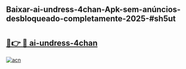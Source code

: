 ## Baixar-ai-undress-4chan-Apk-sem-anúncios-desbloqueado-completamente-2025-#sh5ut

# <h2><a href="https://ainizakaria.my?title=ai-undress-4chan&ref=20M">🔗👉 🔴 ai-undress-4chan</a></h2>

[![acn](https://github.com/user-attachments/assets/0f9c940e-d8b0-45ae-aac7-cd30a18b3e1c)](https://ainizakaria.my?title=ai-undress-4chan&ref=20M)

